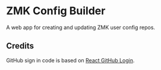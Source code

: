 # ZMK Config Builder

A web app for creating and updating ZMK user config repos.

## Credits

GitHub sign in code is based on [React GitHub Login](https://github.com/checkr/react-github-login).
